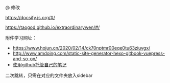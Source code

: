 @ 修改


https://docsify.js.org/#/

https://taogod.github.io/extraordinarywen/#/

附件学习网址：
- https://www.hojun.cn/2020/02/14/ck70nptmr00eqe0tu63ziuvgx/
- http://www.amdoing.com/static-site-generator-hexo-gitbook-vuepress-and-so-on/
- [使用github托管自己的笔记](https://blog.csdn.net/Andrelia20171760/article/details/101597593)

二次跳转，只需在对应的文件夹放入sidebar


